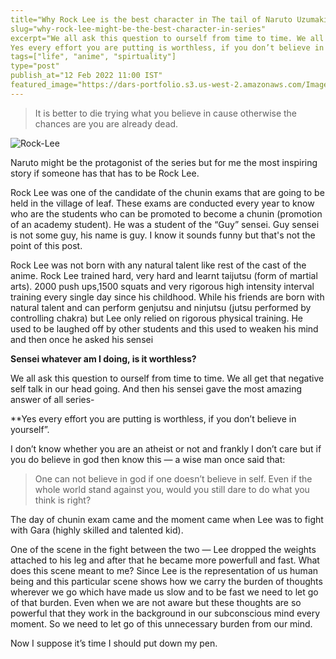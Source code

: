 ```yaml
---
title="Why Rock Lee is the best character in The tail of Naruto Uzumaki?"
slug="why-rock-lee-might-be-the-best-character-in-series"
excerpt="We all ask this question to ourself from time to time. We all get that negative self talk in our head going. And then his sensei gave the most amazing answer of all series-
Yes every effort you are putting is worthless, if you don’t believe in yourself"
tags=["life", "anime", "spirtuality"]
type="post"
publish_at="12 Feb 2022 11:00 IST"
featured_image="https://dars-portfolio.s3.us-west-2.amazonaws.com/Images/Rock-Lee.jpg"
---
```



> It is better to die trying what you believe in cause otherwise the chances are you are already dead.  

![Rock-Lee](https://dars-portfolio.s3.us-west-2.amazonaws.com/Images/Rock-Lee.jpg)


Naruto might be the protagonist of the series but for me the most inspiring story if someone has that has to be Rock Lee.

Rock Lee was one of the candidate of the chunin exams that are going to be held in the village of leaf. These exams are conducted every year to know who are the students who can be promoted to become a chunin (promotion of an academy student). He was a student of the “Guy” sensei. Guy sensei is not some guy, his name is guy. I know it sounds funny but that's not the point of this post.

Rock Lee was not born with any natural talent like rest of the cast of the anime. Rock Lee trained hard, very hard and learnt taijutsu (form of martial arts). 2000 push ups,1500 squats and very rigorous high intensity interval training every single day since his childhood. While his friends are born with natural talent and can perform genjutsu and ninjutsu (jutsu performed by controlling chakra) but Lee only relied on rigorous physical training. He used to be laughed off by other students and this used to weaken his mind and then once he asked his sensei 

**Sensei whatever am I doing, is it worthless?**

We all ask this question to ourself from time to time. We all get that negative self talk in our head going. And then his sensei gave the most amazing answer of all series-

**Yes every effort you are putting is worthless, if you don’t believe in yourself”.  

I don’t know whether you are an atheist or not and frankly I don’t care but if you do believe in god then know this — a wise man once said that:

> One can not believe in god if one doesn’t believe in self.
> Even if the whole world stand against you, would you still dare to do what you think is right?

The day of chunin exam came and the moment came when Lee was to fight with Gara (highly skilled and talented kid). 

One of the scene in the fight between the two — Lee dropped the weights attached to his leg and after that he became more powerfull and fast. What does this scene meant to me? Since Lee is the representation of us human being and this particular scene shows how we carry the burden of thoughts wherever we go which have made us slow and to be fast we need to let go of that burden. 
Even when we are not aware but these thoughts are so powerful that they work in the background in our subconscious mind every moment. So we need to let go of this unnecessary burden from our mind.

Now I suppose it’s time I should put down my pen.  
